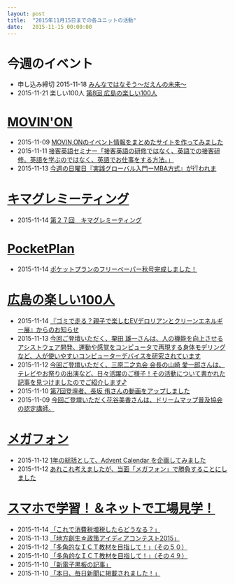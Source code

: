 ```yaml
---
layout: post
title:  "2015年11月15日までの各ユニットの活動"
date:   2015-11-15 00:00:00
---
```


# 今週のイベント

* 申し込み締切 2015-11-18 [みんなではなそう〜だえんの未来〜](http://daen-hiroshima.jp)
* 2015-11-21 楽しい100人 [第8回 広島の楽しい100人](https://www.facebook.com/h100parson/posts/726353220841773)


# [MOVIN'ON](http://coworking-hiroshima.com/)

* 2015-11-09 [MOVIN,ONのイベント情報をまとめたサイトを作ってみました](https://www.facebook.com/movinon.hiroshima/posts/1035979329756178)
* 2015-11-11 [接客英語セミナー「接客英語の研修ではなく、英語での接客研修。英語を学ぶのではなく、英語でお仕事をする方法。」](https://www.facebook.com/movinon.hiroshima//posts1036902399663871)
* 2015-11-13 [今週の日曜日『実践グローバル入門ーMBA方式』が行われま](https://www.facebook.com/movinon.hiroshima/posts/1037738806246897)


# [キマグレミーティング](https://www.facebook.com/kimaguremeeting)

* 2015-11-14 [第２７回　キマグレミーティング](https://www.facebook.com/kimaguremeeting/posts/903010449775522)



# [PocketPlan](http://pocketplan.wix.com/pocketplan)

* 2015-11-14 [ポケットプランのフリーペーパー秋号完成しました！](https://www.facebook.com/PocketPlan/posts/918999708186002)


# [広島の楽しい100人](http://hiroshima.100person.jp)

* 2015-11-14 [『ゴミで走る？親子で楽しむEVデロリアンとクリーンエネルギー展』からのお知らせ](https://www.facebook.com/h100parson//posts1646560082285797)
* 2015-11-13 [今回ご登壇いただく、栗田 雄一さんは、人の機能を向上させるアシストウェア開発、運動や感覚をコンピュータで再現する身体モデリングなど、人が使いやすいコンピューターデバイスを研究されています](https://www.facebook.com/h100parson/posts/1646561312285674)
* 2015-11-12 [今回ご登壇いただく、三原二之丸会  会長の山崎 愛一郎さんは、テレビやお祭りの出演など、日々活躍のご様子！その活動について書かれた記事を見つけましたのでご紹介します♪](https://www.facebook.com/h100parson/posts/1646316095643529)
* 2015-11-10 [第7回登壇者、長坂 侑さんの動画をアップしました](https://www.facebook.com/h100parson/posts/1645778239030648)
* 2015-11-09 [今回ご登壇いただく花谷美香さんは、ドリームマップ普及協会の認定講師。](https://www.facebook.com/h100parson/posts/1645523442389461)

# [メガフォン](https://m-ph.org)

* 2015-11-12 [1年の総括として、Advent Calendar を企画してみました](https://www.facebook.com/mega0phone/posts/869730439812291)
* 2015-11-12 [あれこれ考えましたが、当面「メガフォン」で勝負することにしました](https://www.facebook.com/mega0phone/posts/869728746479127)


# [スマホで学習！＆ネットで工場見学！](http://www.hyogo-intercampus.ne.jp/gallery/ictkyouzai/)

* 2015-11-14 [「これで消費税増税したらどうなる？」](https://www.facebook.com/ictkyouzai/posts/710584145742509)
* 2015-11-13 [「地方創生☆政策アイディアコンテスト2015」](https://www.facebook.com/ictkyouzai/posts/710304959103761)
* 2015-11-12 [「多角的なＩＣＴ教材を目指して！」（その５０）](https://www.facebook.com/ictkyouzai/posts/710032939130963)
* 2015-11-10 [「多角的なＩＣＴ教材を目指して！」（その４９）](https://www.facebook.com/ictkyouzai//posts709631405837783)
* 2015-11-10 [「新電子黒板の記事」](https://www.facebook.com/ictkyouzai/posts/709484142519176)
* 2015-11-10 [「本日、毎日新聞に掲載されました！」](https://www.facebook.com/ictkyouzai/posts/709367529197504)
